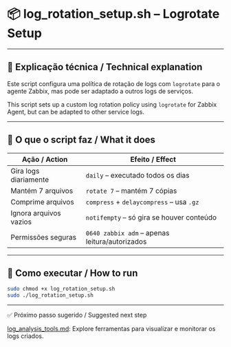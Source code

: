 # 📦 log_rotation_setup.sh – Logrotate Setup

---

## 📝 Explicação técnica / Technical explanation

Este script configura uma política de rotação de logs com `logrotate` para o agente Zabbix, mas pode ser adaptado a outros logs de serviços.

This script sets up a custom log rotation policy using `logrotate` for Zabbix Agent, but can be adapted to other service logs.

---

## 🎯 O que o script faz / What it does

| Ação / Action        | Efeito / Effect                                      |
|----------------------|------------------------------------------------------|
| Gira logs diariamente| `daily` – executado todos os dias                    |
| Mantém 7 arquivos    | `rotate 7` – mantém 7 cópias                         |
| Comprime arquivos    | `compress` + `delaycompress` – usa `.gz`            |
| Ignora arquivos vazios| `notifempty` – só gira se houver conteúdo          |
| Permissões seguras   | `0640 zabbix adm` – apenas leitura/autorizados       |

---

## 🚀 Como executar / How to run

```bash
sudo chmod +x log_rotation_setup.sh
sudo ./log_rotation_setup.sh
```
---

✅ Próximo passo sugerido / Suggested next step

[log_analysis_tools.md](https://github.com/Emersoft76/network-monitoring-lab/blob/main/docs/log_analysis_tools.md): Explore ferramentas para visualizar e monitorar os logs criados.
